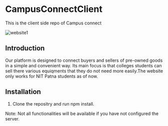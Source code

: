 # CampusConnectClient

This is the client side repo of Campus connect

![website1](https://user-images.githubusercontent.com/99468316/235138410-d1ec31e2-ad2a-43d8-9fd0-d87d3a6d5fc3.png)


## Introduction

Our platform is designed to connect buyers and sellers of pre-owned goods in a simple and convenient way. Its main focus is that colleges students can sell there various equiqments that they do not need more easily.The website only works for NIT Patna students as of now.


## Installation

1. Clone the repositry and run npm install.

Note: Not all functionalities will be available if you have not configured the server.


